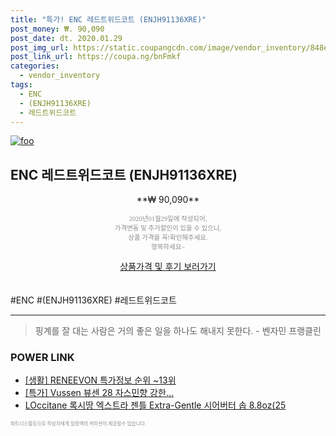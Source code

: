 ```yaml
--- 
title: "특가! ENC 레드트위드코트 (ENJH91136XRE)" 
post_money: ₩. 90,090 
post_date: dt. 2020.01.29 
post_img_url: https://static.coupangcdn.com/image/vendor_inventory/848e/234a78e3c053d75b6b981f3f27977598a555d68e344eb776a42c4a4be219.jpg 
post_link_url: https://coupa.ng/bnFmkf 
categories: 
  - vendor_inventory 
tags: 
  - ENC 
  - (ENJH91136XRE) 
  - 레드트위드코트 
--- 
```

[![foo](https://static.coupangcdn.com/image/vendor_inventory/848e/234a78e3c053d75b6b981f3f27977598a555d68e344eb776a42c4a4be219.jpg)](https://coupa.ng/bnFmkf) 

## ENC 레드트위드코트 (ENJH91136XRE) 
<p style="text-align: center;">**₩ 90,090**</p> 
<p style="text-align: center;"><span style="color: #898c8f; font-family: Georgia,Times,serif; font-size: 0.75em;">2020년01월29일에 작성되어, <br>가격변동 및 추가할인이 있을 수 있으니,<br> 상품 가격을 꼭!확인해주세요.<br>행복하세요~</span> 
</p>	 
<div markdown="0" style="text-align: center;"><a href="https://coupa.ng/bnFmkf" class="btn btn--success">상품가격 및 후기 보러가기</a></div> 
<br><br> 
  #ENC #(ENJH91136XRE) #레드트위드코트 
<hr> 

> 핑계를 잘 대는 사람은 거의 좋은 일을 하나도 해내지 못한다. - 벤자민 프랭클린 


### POWER LINK

* <a href="https://blog.naver.com/sakai111/221777284189" target="_blank"> [생활] RENEEVON 특가정보 순위 ~13위</a>
* <a href="https://blog.naver.com/an0733/221787595543" target="_blank">[특가] Vussen 뷰센 28 자스민향 강한...</a>
* <a href="https://blog.naver.com/santokki14/221786483606" target="_blank">LOccitane 록시땅 엑스트라 젠틀 Extra-Gentle 시어버터 솝 8.8oz(25</a>

<span style="color: #898c8f; font-family: Georgia,Times,serif; font-size: 0.55em;">파트너스활동으로 작성자에게 일정액의 커미션이 제공될수 있습니다.</span> 
